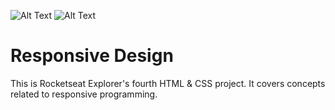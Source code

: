 ![Alt Text](desktop.png)
![Alt Text](mobile.png)

<h1>Responsive Design</h1>
<p>This is Rocketseat Explorer's fourth HTML & CSS project. It covers concepts related to responsive programming.</p>
